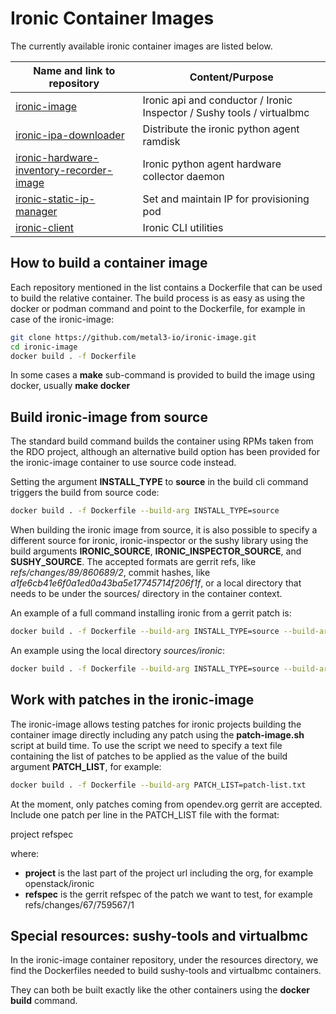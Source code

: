 # Ironic Container Images

The currently available ironic container images are listed below.

| Name and link to repository | Content/Purpose |
| --- | --- |
| [ironic-image](https://github.com/metal3-io/ironic-image) | Ironic api and conductor / Ironic Inspector / Sushy tools / virtualbmc |
| [ironic-ipa-downloader](https://github.com/metal3-io/ironic-ipa-downloader) | Distribute the ironic python agent ramdisk |
| [ironic-hardware-inventory-recorder-image](https://github.com/metal3-io/ironic-hardware-inventory-recorder-image) | Ironic python agent hardware collector daemon |
| [ironic-static-ip-manager](https://github.com/metal3-io/static-ip-manager-image) | Set and maintain IP for provisioning pod |
| [ironic-client](https://github.com/metal3-io/ironic-client) | Ironic CLI utilities |

## How to build a container image

Each repository mentioned in the list contains a Dockerfile that can be
used to build the relative container.
The build process is as easy as using the docker or podman command and
point to the Dockerfile, for example in case of the ironic-image:

```bash
git clone https://github.com/metal3-io/ironic-image.git
cd ironic-image
docker build . -f Dockerfile
```

In some cases a **make** sub-command is provided to build the image using
docker, usually **make docker**

## Build ironic-image from source

The standard build command builds the container using RPMs taken from the RDO
project, although an alternative build option has been provided for the
ironic-image container to use source code instead.

Setting the argument **INSTALL_TYPE** to **source** in the build cli command
triggers the build from source code:

```bash
docker build . -f Dockerfile --build-arg INSTALL_TYPE=source
```

When building the ironic image from source, it is also possible to specify a
different source for ironic, ironic-inspector or the sushy library using the
build arguments **IRONIC_SOURCE**, **IRONIC_INSPECTOR_SOURCE**,
and **SUSHY_SOURCE**.
The accepted formats are gerrit refs, like _refs/changes/89/860689/2_, commit
hashes, like _a1fe6cb41e6f0a1ed0a43ba5e17745714f206f1f_, or a local directory
that needs to be under the sources/ directory in the container context.

An example of a full command installing ironic from a gerrit patch is:

```bash
docker build . -f Dockerfile --build-arg INSTALL_TYPE=source --build-arg IRONIC_SOURCE="refs/changes/89/860689/2"
```

An example using the local directory _sources/ironic_:

```bash
docker build . -f Dockerfile --build-arg INSTALL_TYPE=source --build-arg IRONIC_SOURCE="ironic"
```

## Work with patches in the ironic-image

The ironic-image allows testing patches for ironic projects building the
container image directly including any patch using the **patch-image.sh**
script at build time.
To use the script we need to specify a text file containing the list of
patches to be applied as the value of the build argument **PATCH_LIST**,
for example:

```bash
docker build . -f Dockerfile --build-arg PATCH_LIST=patch-list.txt
```

At the moment, only patches coming from opendev.org gerrit are accepted.
Include one patch per line in the PATCH_LIST file with the format:

project refspec

where:

- **project** is the last part of the project url including the org, for example openstack/ironic
- **refspec** is the gerrit refspec of the patch we want to test, for example refs/changes/67/759567/1

## Special resources: sushy-tools and virtualbmc

In the ironic-image container repository, under the resources directory,
we find the Dockerfiles needed to build sushy-tools and virtualbmc containers.

They can both be built exactly like the other containers using the
**docker build** command.
